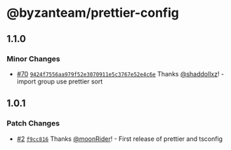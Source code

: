 # @byzanteam/prettier-config

## 1.1.0

### Minor Changes

- [#70](https://github.com/Byzanteam/jet-linter/pull/70) [`9424f7556aa979f52e3070911e5c3767e52e4c6e`](https://github.com/Byzanteam/jet-linter/commit/9424f7556aa979f52e3070911e5c3767e52e4c6e) Thanks [@shaddollxz](https://github.com/shaddollxz)! - import group use prettier sort

## 1.0.1

### Patch Changes

- [#2](https://github.com/Byzanteam/jet-linter/pull/2) [`f9cc816`](https://github.com/Byzanteam/jet-linter/commit/f9cc81670145beb04e727cd8386e44ebe8da5e13) Thanks [@moonRider](https://github.com/moonRider)! - First release of prettier and tsconfig
